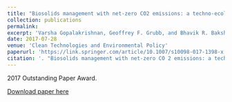 ```yaml
---
title: "Biosolids management with net-zero CO2 emissions: a techno-ecological synergy design"
collection: publications
permalink: 
excerpt: 'Varsha Gopalakrishnan, Geoffrey F. Grubb, and Bhavik R. Bakshi'
date: 2017-07-28
venue: 'Clean Technologies and Environmental Policy'
paperurl: 'https://link.springer.com/article/10.1007/s10098-017-1398-x'
citation: '. "Biosolids management with net-zero CO 2 emissions: a techno-ecological synergy design." Clean Technologies and Environmental Policy 19, no. 8 (2017): 2099-2111.'
---
```

2017 Outstanding Paper Award.

[Download paper here](https://aiche.onlinelibrary.wiley.com/doi/abs/10.1002/aic.15340)

<!--
Recommended citation: Gopalakrishnan, Varsha, Geoffrey F. Grubb, and Bhavik R. Bakshi. "Biosolids management with net-zero CO 2 emissions: a techno-ecological synergy design." Clean Technologies and Environmental Policy 19, no. 8 (2017): 2099-2111.
-->
